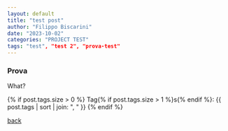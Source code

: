 ```yaml
---
layout: default
title: "test post"
author: "Filippo Biscarini"
date: "2023-10-02"
categories: "PROJECT TEST"
tags: "test", "test 2", "prova-test"
---
```


### Prova

What?

{% if post.tags.size > 0 %}
  Tag{% if post.tags.size > 1 %}s{% endif %}:
  {{ post.tags | sort | join: ", " }}
{% endif %}

[back](./)
